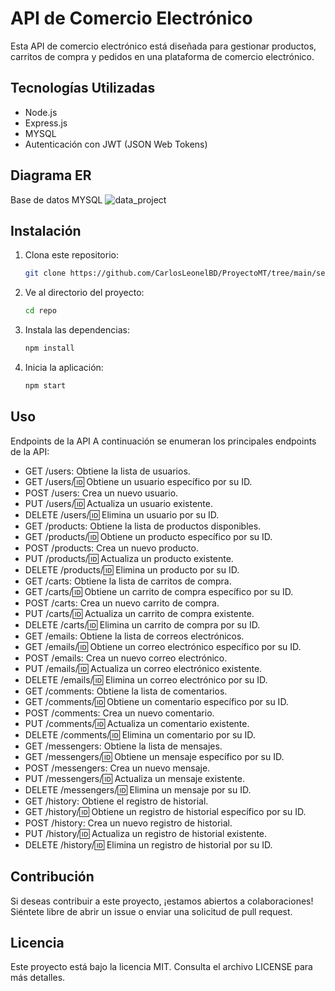 # API de Comercio Electrónico

Esta API de comercio electrónico está diseñada para gestionar productos, carritos de compra y pedidos en una plataforma de comercio electrónico.

## Tecnologías Utilizadas

- Node.js
- Express.js
- MYSQL
- Autenticación con JWT (JSON Web Tokens)

## Diagrama ER

Base de datos MYSQL
![data_project](https://github.com/CarlosLeonelBD/ProyectoMT/assets/81053948/61038826-a53f-4540-8e51-f2c40d743e1d)


## Instalación

1. Clona este repositorio:

   ```bash
   git clone https://github.com/CarlosLeonelBD/ProyectoMT/tree/main/server

2. Ve al directorio del proyecto:
    ```bash
    cd repo

3. Instala las dependencias:
    ```bash
    npm install

4. Inicia la aplicación:
    ```bash
    npm start 

## Uso

Endpoints de la API
A continuación se enumeran los principales endpoints de la API:


* GET /users: Obtiene la lista de usuarios.
* GET /users/:id: Obtiene un usuario específico por su ID.
* POST /users: Crea un nuevo usuario.
* PUT /users/:id: Actualiza un usuario existente.
* DELETE /users/:id: Elimina un usuario por su ID.
* GET /products: Obtiene la lista de productos disponibles.
* GET /products/:id: Obtiene un producto específico por su ID.
* POST /products: Crea un nuevo producto.
* PUT /products/:id: Actualiza un producto existente.
* DELETE /products/:id: Elimina un producto por su ID.
* GET /carts: Obtiene la lista de carritos de compra.
* GET /carts/:id: Obtiene un carrito de compra específico por su ID.
* POST /carts: Crea un nuevo carrito de compra.
* PUT /carts/:id: Actualiza un carrito de compra existente.
* DELETE /carts/:id: Elimina un carrito de compra por su ID.
* GET /emails: Obtiene la lista de correos electrónicos.
* GET /emails/:id: Obtiene un correo electrónico específico por su ID.
* POST /emails: Crea un nuevo correo electrónico.
* PUT /emails/:id: Actualiza un correo electrónico existente.
* DELETE /emails/:id: Elimina un correo electrónico por su ID.
* GET /comments: Obtiene la lista de comentarios.
* GET /comments/:id: Obtiene un comentario específico por su ID.
* POST /comments: Crea un nuevo comentario.
* PUT /comments/:id: Actualiza un comentario existente.
* DELETE /comments/:id: Elimina un comentario por su ID.
* GET /messengers: Obtiene la lista de mensajes.
* GET /messengers/:id: Obtiene un mensaje específico por su ID.
* POST /messengers: Crea un nuevo mensaje.
* PUT /messengers/:id: Actualiza un mensaje existente.
* DELETE /messengers/:id: Elimina un mensaje por su ID.
* GET /history: Obtiene el registro de historial.
* GET /history/:id: Obtiene un registro de historial específico por su ID.
* POST /history: Crea un nuevo registro de historial.
* PUT /history/:id: Actualiza un registro de historial existente.
* DELETE /history/:id: Elimina un registro de historial por su ID.

## Contribución

Si deseas contribuir a este proyecto, ¡estamos abiertos a colaboraciones! Siéntete libre de abrir un issue o enviar una solicitud de pull request.

## Licencia

Este proyecto está bajo la licencia MIT. Consulta el archivo LICENSE para más detalles.


